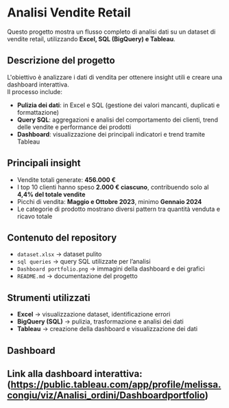 # Analisi Vendite Retail

Questo progetto mostra un flusso completo di analisi dati su un dataset di vendite retail, utilizzando **Excel, SQL (BigQuery) e Tableau**.

## Descrizione del progetto
L'obiettivo è analizzare i dati di vendita per ottenere insight utili e creare una dashboard interattiva.  
Il processo include:
- **Pulizia dei dati**: in Excel e SQL (gestione dei valori mancanti, duplicati e formattazione)
- **Query SQL**: aggregazioni e analisi del comportamento dei clienti, trend delle vendite e performance dei prodotti
- **Dashboard**: visualizzazione dei principali indicatori e trend tramite Tableau
## Principali insight
- Vendite totali generate: **456.000 €**
- I top 10 clienti hanno speso **2.000 € ciascuno**, contribuendo solo al **4,4% del totale vendite**
- Picchi di vendita: **Maggio e Ottobre 2023**, minimo **Gennaio 2024**
- Le categorie di prodotto mostrano diversi pattern tra quantità venduta e ricavo totale

## Contenuto del repository
- `dataset.xlsx` → dataset pulito 
- `sql queries` → query SQL utilizzate per l’analisi  
- `Dashboard portfolio.png` → immagini della dashboard e dei grafici  
- `README.md` → documentazione del progetto

## Strumenti utilizzati
- **Excel** → visualizzazione dataset, identificazione errori 
- **BigQuery (SQL)** → pulizia, trasformazione e analisi dei dati  
- **Tableau** → creazione della dashboard e visualizzazione dei dati

## Dashboard
Link alla dashboard interattiva: (https://public.tableau.com/app/profile/melissa.congiu/viz/Analisi_ordini/Dashboardportfolio)
---

